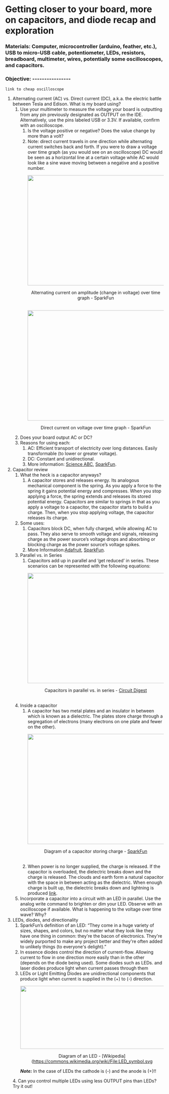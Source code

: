 # Getting closer to your board, more on capacitors, and diode recap and exploration
### Materials: Computer, microcontroller (arduino, feather, etc.), USB to micro-USB cable, potentiometer, LEDs, resistors, breadboard, multimeter, wires, potentially some oscilloscopes, and capacitors.
### Objective: ----------------
```
link to cheap oscilloscope
```
1. Alternating current (AC) vs. Direct current (DC), a.k.a. the electric battle between Tesla and Edison. What is my board using?
   1. Use your multimeter to measure the voltage your board is outputting from any pin previously designated as OUTPUT on the IDE. Alternatively, use the pins labeled USB or 3.3V. If available, confirm with an oscilloscope.
      1. Is the voltage positive or negative? Does the value change by more than a volt?
      2. Note: direct current travels in one direction while alternating current switches back and forth. If you were to draw a voltage over time graph (as you would see on an oscilloscope) DC would be seen as a horizontal line at a certain voltage while AC would look like a sine wave moving between a negative and a positive number.
               <p align="center">
               <img align="center" width="570" height="350" src="https://user-images.githubusercontent.com/52707386/62074492-ca43f300-b1f7-11e9-82b2-dd6313bd6f69.png"></p>
               <p align="center"> Alternating current on amplitude (change in voltage) over time graph - SparkFun </b>
                  <br><br></P>
               <p align="center">
               <img align="center" width="570" height="350" src="https://user-images.githubusercontent.com/52707386/62074488-c87a2f80-b1f7-11e9-8635-cfee45a2432d.png">
               <br>
               <p align="center"> Direct current on voltage over time graph - SparkFun </b>
     2. Does your board output AC or DC?
     3. Reasons for using each:
        1. AC: Efficient transport of electricity over long distances. Easily transformable (to lower or greater voltage).
        2. DC: Constant and unidirectional.
        3. More information: [Science ABC](https://www.scienceabc.com/innovation/ac-vs-dc-alternating-current-or-direct-current-which-is-better.html), [SparkFun](https://learn.sparkfun.com/tutorials/alternating-current-ac-vs-direct-current-dc/all#direct-current-dc).
2. Capacitor review
   1. What the heck is a capacitor anyways?
      1. A capacitor stores and releases energy. Its analogous mechanical component is the spring. As you apply a force to the spring it gains potential energy and compresses. When you stop applying a force, the spring extends and releases its stored potential energy. Capacitors are similar to springs in that as you apply a voltage to a capacitor, the capacitor starts to build a charge. Then, when you stop applying voltage, the capacitor releases its charge. 
   2. Some uses:
      1. Capacitors block DC, when fully charged, while allowing AC to pass. They also serve to smooth voltage and signals, releasing charge as the power source’s voltage drops and absorbing or blocking charge as the power source’s voltage spikes.
      2. More Information:[Adafruit](https://learn.adafruit.com/circuit-playground-c-is-for-capacitor/what-is-a-capacitor), [SparkFun](https://learn.sparkfun.com/tutorials/capacitors/all).
   3. Parallel vs. in Series
      1. Capacitors add up in parallel and ‘get reduced’ in series. These scenarios can be represented with the following equations:
               <p align="center">
               <img align="center" width="570" height="350" src="https://user-images.githubusercontent.com/52707386/62077737-b56b5d80-b1ff-11e9-95b4-83fcf8486594.jpg">
               <br>
               <p align="center"> Capacitors in parallel vs. in series - [Circuit Digest](https://circuitdigest.com/tutorial/capacitor-in-series-and-parallel-circuits)</p>
               <br>
   4. Inside a capacitor
      1. A capacitor has two metal plates and an insulator in between which is known as a dielectric. The plates store charge through a segregation of electrons (many electrons on one plate and fewer on the other).
               <p align="center">
               <img align="center" width="640" height="350" src="https://user-images.githubusercontent.com/52707386/62077974-51956480-b200-11e9-8e2f-7c8fc953c596.png"></p>
               <p align="center"> Diagram of a capacitor storing charge - [SparkFun](https://learn.sparkfun.com/tutorials/capacitors/all)</b></p>
               <br>
      2. When power is no longer supplied, the charge is released. If the capacitor is overloaded, the dielectric breaks down and the charge is released. The clouds and earth form a natural capacitor with the space in between acting as the dielectric. When enough charge is built up, the dielectric breaks down and lightning is produced [link](https://micro.magnet.fsu.edu/electromag/java/lightning/index.html).
   5. Incorporate a capacitor into a circuit with an LED in parallel. Use the  analog write command to brighten or dim your LED. Observe with an oscilloscope if available. What is happening to the voltage over time wave? Why?
3. LEDs, diodes, and directionality
   1. SparkFun’s definition of an LED: “They come in a huge variety of sizes, shapes, and colors, but no matter what they look like they have one thing in common: they're the bacon of electronics. They're widely purported to make any project better and they're often added to unlikely things (to everyone's delight).”
   2. In essence diodes control the direction of current-flow. Allowing current to flow in one direction more easily than in the other (depends on the diode being used). Some diodes such as LEDs. and laser diodes produce light when current passes through them
   3. LEDs or Light Emitting Diodes are unidirectional components that produce light when current is supplied in the (+) to (-) direction.
               <p align="center">
               <img align="center" width="640" height="200" src="https://user-images.githubusercontent.com/52707386/62079055-c5d10780-b202-11e9-9eee-d8a8b878b00a.png"></p>
               <p align="center"> Diagram of an LED - [Wikipedia](https://commons.wikimedia.org/wiki/File:LED_symbol.svg</b></p>
   <p align="center"><b><i>Note:</b></i> In the case of LEDs the cathode is (-) and the anode is (+)!!</p>
   4. Can you control multiple LEDs using less OUTPUT pins than LEDs? Try it out!
